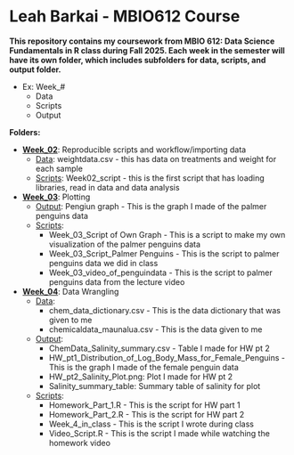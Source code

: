 # Leah Barkai - MBIO612 Course

**This repository contains my coursework from MBIO 612: Data Science Fundamentals in R class during Fall 2025. Each week in the semester will have its own folder, which includes subfolders for data, scripts, and output folder.** 

   - Ex: Week_#
      * Data
      * Scripts
      * Output

**Folders:**

* [**Week_02**](https://github.com/OCN-682-UH/Barkai/tree/main/Week_02): Reproducible scripts and workflow/importing data
  * [Data](https://github.com/OCN-682-UH/Barkai/tree/main/Week_02/Data): weightdata.csv - this has data on treatments and weight for each sample
  * [Scripts](https://github.com/OCN-682-UH/Barkai/tree/main/Week_02/Scripts): Week02_script - this is the first script that has loading libraries, read in data and data analysis
* [**Week_03**](https://github.com/OCN-682-UH/Barkai/tree/main/Week_03): Plotting
  * [Output](https://github.com/OCN-682-UH/Barkai/tree/main/Week_03/Output): Pengiun graph - This is the graph I made of the palmer penguins data
  * [Scripts](https://github.com/OCN-682-UH/Barkai/tree/main/Week_03/Scripts):
      * Week_03_Script of Own Graph - This is a script to make my own visualization of the palmer penguins data
      * Week_03_Script_Palmer Penguins - This is the script to palmer penguins data we did in class
      * Week_03_video_of_penguindata - This is the script to palmer penguins data from the lecture video
*  [**Week_04**](https://github.com/OCN-682-UH/Barkai/tree/main/Week_04): Data Wrangling
   * [Data](https://github.com/OCN-682-UH/Barkai/tree/main/Week_04/Data):
        * chem_data_dictionary.csv - This is the data dictionary that was given to me
        * chemicaldata_maunalua.csv - This is the data given to me
   * [Output](https://github.com/OCN-682-UH/Barkai/tree/main/Week_04/Output):
        * ChemData_Salinity_summary.csv - Table I made for HW pt 2
        * HW_pt1_Distribution_of_Log_Body_Mass_for_Female_Penguins - This is the graph I made of the female penguin data
        * HW_pt2_Salinity_Plot.png: Plot I made for HW pt 2
        * Salinity_summary_table: Summary table of salinity for plot
   * [Scripts](https://github.com/OCN-682-UH/Barkai/tree/main/Week_04/Scripts):
      * Homework_Part_1.R - This is the script for HW part 1
      * Homework_Part_2.R - This is the script for HW part 2
      * Week_4_in_class - This is the script I wrote during class
      * Video_Script.R - This is the script I made while watching the homework video
